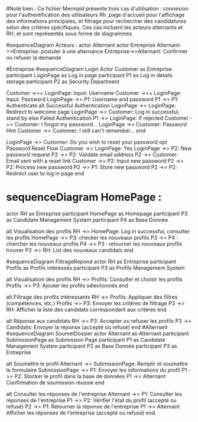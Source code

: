  #Noté bien :
Ce fichier Mermaid présente trois cas d'utilisation : connexion pour l'authentification des utilisateurs Rh ,page d'accueil pour l'affichage des informations principales, et filtrage pour rechercher des candidatures selon des critères spécifiques. Ces cas incluent les acteurs alternants et RH, et sont représentés sous forme de diagrammes.

#sequenceDiagram Acteurs :
    actor Alternant
    actor Entreprise
    Alternant->>Entreprise: postuler à une alternance
    Entreprise->>Alternant: Confirmer ou refuser la demande

#Entreprise
#sequenceDiagram Login
  Actor Customer as Entreprise
  participant LoginPage as Log in page
  participant P1 as Log in details storage
  participant P2 as Security Department

  Customer ->>+ LoginPage: Input: Username
  Customer ->>+ LoginPage: Input: Password
  LoginPage ->> P1: Username and password
  P1 ->> P1: Authenticate
  alt Successful Authentication
    LoginPage ->> LoginPage: Redirect to welcome page
    LoginPage ->> Customer: Log in successful, stand by
  else Failed Authentication
  P1 ->> LoginPage: If rejected
  Customer ->> Customer: I forgot my password...
  LoginPage ->> Customer: Password Hint
  Customer ->> Customer: I still can't remember...
end

LoginPage ->> Customer: Do you wish to reset your password
opt Password Reset Flow
  Customer ->> LoginPage: Yes
  LoginPage ->> P2: New password request
  P2 ->> P2: Validate email address
  P2 ->> Customer: Email sent with a reset link
  Customer ->> P2: Input new password
  P2 ->> P2: Process new password
  P2 ->> P1: Store new password
  P2 ->> P2: Redirect user to log in page
end
# sequenceDiagram HomePage :
  actor RH as Entreprise
  participant HomePage as Homepage
  participant P3 as Candidate Management System
  participant P4 as Base Donnée

  alt Visualisation des profils 
    RH ->> HomePage: Log in successful, consulter les profils
    HomePage ->> P3: checker les nouveaux profils
    P3 ->> P4 : chercher les nouveaux profils 
    P4 ->> P3 : retourner les nouveaux profils trouver 
    P3 ->> RH: List des nouveaux candidats
  end

#sequenceDiagram FiltrageRepond
  actor RH as Entreprise
  participant Profils as Profils intéressés
  participant P3 as Profils Management System

  alt Visualisation des profils
    RH ->> Profils: Consulter et choisir les profils
    Profils ->> P3: Ajouter les profils sélectionnés
  end

  alt Filtrage des profils intéressants
    RH ->> Profils: Appliquer des filtres (compétences, etc.)
    Profils ->> P3: Envoyer les critères de filtrage
    P3 ->> RH: Afficher la liste des candidats correspondant aux critères
  end

  alt Réponse aux candidats
    RH ->> P3: Accepter ou refuser les profils
    P3 ->> Candidats: Envoyer la réponse (accepté ou refusé)
  end
#Alternant
#sequenceDiagram SoumetDossier
  actor Alternant as Alternant
  participant SubmissionPage as Submission Page
  participant P1 as Candidate Management System
  participant P2 as Base Donnée
  participant P3 as Entreprise

  alt Soumettre le profil
    Alternant ->> SubmissionPage: Remplir et soumettre le formulaire
    SubmissionPage ->> P1: Envoyer les informations du profil
    P1 ->> P2: Stocker le profil dans la base de données
    P1 ->> Alternant: Confirmation de soumission réussie
  end

  alt Consulter les réponses de l'entreprise
    Alternant ->> P1: Consulter les réponses de l'entreprise
    P1 ->> P2: Vérifier l'état du profil (accepté ou refusé)
    P2 ->> P1: Retourner la réponse de l'entreprise
    P1 ->> Alternant: Afficher les réponses de l'entreprise (accepté ou refusé)
  end




